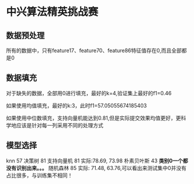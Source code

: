 # 中兴算法精英挑战赛

## 数据预处理
所有的数据中，只有feature17、feature70、feature86特征值存在0,而且全部都是0

## 数据填充
对于缺失的数据，全部用0进行填充，最好的k=4,验证集上最好的f1=0.46

如果使用均值填充，最好的k:3，此时f1=57.05055674185403

如果使用中位数填充，支持向量机能达到0.81,但是实际提交效果均值更好，更科学地应该是针对每一列采用不同的处理方式

## 模型选择
knn 57
决策树 81
支持向量机 81                                 实际:78.69, 73.98
朴素贝叶斯 43 **类别0一个都没有识别出来。。。**
随机森林 85                                   实际: 71.48, 63.76,可以看出来测试集中0并没有占比很多，与训练集不相同！
## 
